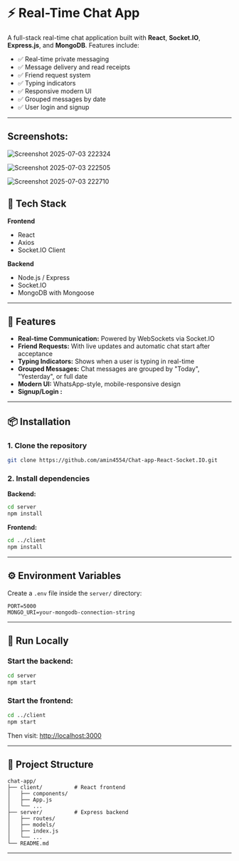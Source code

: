 # ⚡ Real-Time Chat App

A full-stack real-time chat application built with **React**, **Socket.IO**, **Express.js**, and **MongoDB**. Features include:

- ✅ Real-time private messaging  
- ✅ Message delivery and read receipts  
- ✅ Friend request system 
- ✅ Typing indicators  
- ✅ Responsive modern UI  
- ✅ Grouped messages by date
- ✅ User login and signup

---

## Screenshots:

![Screenshot 2025-07-03 222324](https://github.com/user-attachments/assets/a8c26cdd-9d06-46b4-9825-748e837074a3)

![Screenshot 2025-07-03 222505](https://github.com/user-attachments/assets/2ee751d4-489d-4854-bb81-f16a85e5eed7)

![Screenshot 2025-07-03 222710](https://github.com/user-attachments/assets/da689537-20d6-4273-96ce-8b5428450eec)

## 🚀 Tech Stack

**Frontend**
- React  
- Axios  
- Socket.IO Client

**Backend**
- Node.js / Express  
- Socket.IO  
- MongoDB with Mongoose

---

## 🧠 Features

- **Real-time Communication:** Powered by WebSockets via Socket.IO   
- **Friend Requests:** With live updates and automatic chat start after acceptance  
- **Typing Indicators:** Shows when a user is typing in real-time  
- **Grouped Messages:** Chat messages are grouped by "Today", "Yesterday", or full date  
- **Modern UI:** WhatsApp-style, mobile-responsive design
- **Signup/Login :**

---

## 📦 Installation

### 1. Clone the repository

```bash
git clone https://github.com/amin4554/Chat-app-React-Socket.IO.git
```

### 2. Install dependencies

**Backend:**

```bash
cd server
npm install
```

**Frontend:**

```bash
cd ../client
npm install
```

---

## ⚙️ Environment Variables

Create a `.env` file inside the `server/` directory:

```env
PORT=5000
MONGO_URI=your-mongodb-connection-string
```

---

## 🧪 Run Locally

### Start the backend:

```bash
cd server
npm start
```

### Start the frontend:

```bash
cd ../client
npm start
```

Then visit: [http://localhost:3000](http://localhost:3000)

---

## 📂 Project Structure

```
chat-app/
├── client/          # React frontend
│   ├── components/
│   ├── App.js
│   └── ...
├── server/          # Express backend
│   ├── routes/
│   ├── models/
│   ├── index.js
│   └── ...
└── README.md
```

---
